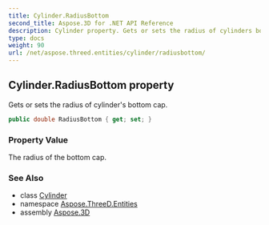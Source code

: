 ```yaml
---
title: Cylinder.RadiusBottom
second_title: Aspose.3D for .NET API Reference
description: Cylinder property. Gets or sets the radius of cylinders bottom cap
type: docs
weight: 90
url: /net/aspose.threed.entities/cylinder/radiusbottom/
---
```

## Cylinder.RadiusBottom property

Gets or sets the radius of cylinder's bottom cap.

```csharp
public double RadiusBottom { get; set; }
```

### Property Value

The radius of the bottom cap.

### See Also

* class [Cylinder](../)
* namespace [Aspose.ThreeD.Entities](../../cylinder/)
* assembly [Aspose.3D](../../../)


